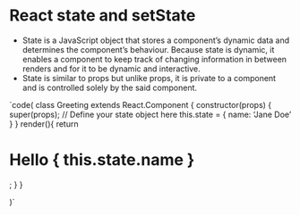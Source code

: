 # React state and setState

* State is a JavaScript object that stores a component’s dynamic data and determines the component’s behaviour. Because state is dynamic, it enables a component to keep track of changing information in between renders and for it to be dynamic and interactive.
* State is similar to props but unlike props, it is private to a component and is controlled solely by the said component. 

`code(
class Greeting extends React.Component {  constructor(props) {
   super(props);
     // Define your state object here
     this.state = {
       name: ‘Jane Doe’
     }
   }   render(){
     return <h1>Hello { this.state.name }</h1>;
   }
}

)`
